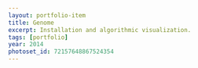 ```yaml
---
layout: portfolio-item
title: Genome
excerpt: Installation and algorithmic visualization.
tags: [portfolio]
year: 2014
photoset_id: 72157648867524354
---
```

